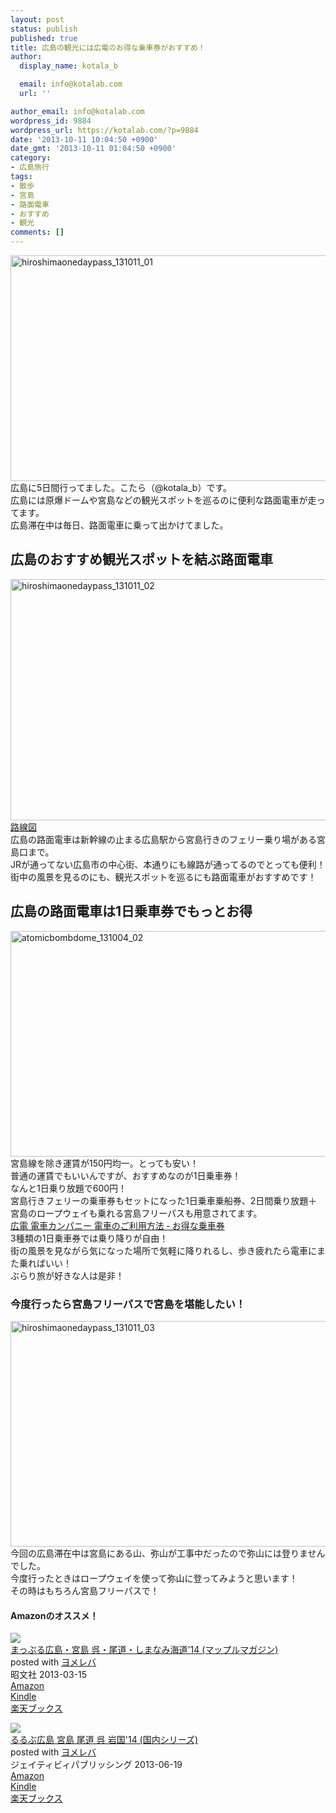 ```yaml
---
layout: post
status: publish
published: true
title: 広島の観光には広電のお得な乗車券がおすすめ！
author:
  display_name: kotala_b

  email: info@kotalab.com
  url: ''

author_email: info@kotalab.com
wordpress_id: 9884
wordpress_url: https://kotalab.com/?p=9884
date: '2013-10-11 10:04:50 +0900'
date_gmt: '2013-10-11 01:04:50 +0900'
category:
- 広島旅行
tags:
- 散歩
- 宮島
- 路面電車
- おすすめ
- 観光
comments: []
---
```

<p><img src="https://kotalab.com/wp-content/uploads/hiroshimaonedaypass_131011_01-546x361.jpg" alt="hiroshimaonedaypass_131011_01" width="546" height="361" class="alignnone size-large wp-image-9887" /><br />
広島に5日間行ってました。こたら（@kotala_b）です。<br />
広島には原爆ドームや宮島などの観光スポットを巡るのに便利な路面電車が走ってます。<br />
広島滞在中は毎日、路面電車に乗って出かけてました。<br />
</p>
<!--more-->
<h2>広島のおすすめ観光スポットを結ぶ路面電車</h2>
<p><img src="https://kotalab.com/wp-content/uploads/hiroshimaonedaypass_131011_02-546x386.png" alt="hiroshimaonedaypass_131011_02" width="546" height="386" class="alignnone size-large wp-image-9889" /><br />
<a href="http://www.hiroden.co.jp/train/rosenzu/map/lines.pdf" title="広電路線図" target="_blank">路線図</a><br />
広島の路面電車は新幹線の止まる広島駅から宮島行きのフェリー乗り場がある宮島口まで。<br />
JRが通ってない広島市の中心街、本通りにも線路が通ってるのでとっても便利！<br />
街中の風景を見るのにも、観光スポットを巡るにも路面電車がおすすめです！</p>
<h2>広島の路面電車は1日乗車券でもっとお得</h2>
<p><img src="https://kotalab.com/wp-content/uploads/atomicbombdome_131004_02-546x361.jpg" alt="atomicbombdome_131004_02" width="546" height="361" class="alignnone size-large wp-image-9763" /><br />
宮島線を除き運賃が150円均一。とっても安い！<br />
普通の運賃でもいいんですが、おすすめなのが1日乗車券！<br />
なんと1日乗り放題で600円！<br />
宮島行きフェリーの乗車券もセットになった1日乗車乗船券、2日間乗り放題＋宮島のロープウェイも乗れる宮島フリーパスも用意されてます。<br />
<a href="http://www.hiroden.co.jp/train/joshaken/otoku.htm" target="_blank">広電 電車カンパニー 電車のご利用方法 ‐ お得な乗車券</a><br />
3種類の1日乗車券では乗り降りが自由！<br />
街の風景を見ながら気になった場所で気軽に降りれるし、歩き疲れたら電車にまた乗ればいい！<br />
ぶらり旅が好きな人は是非！</p>
<h3>今度行ったら宮島フリーパスで宮島を堪能したい！</h3>
<p><img src="https://kotalab.com/wp-content/uploads/hiroshimaonedaypass_131011_03-546x361.jpg" alt="hiroshimaonedaypass_131011_03" width="546" height="361" class="alignnone size-large wp-image-9888" /><br />
今回の広島滞在中は宮島にある山、弥山が工事中だったので弥山には登りませんでした。<br />
今度行ったときはロープウェイを使って弥山に登ってみようと思います！<br />
その時はもちろん宮島フリーパスで！</p>
<h4 class="aam">Amazonのオススメ！</h4>
<div class="booklink-box">
<div class="booklink-image"><a href="https://www.amazon.co.jp/exec/obidos/asin/4398272526/same-22/" rel="nofollow" target="_blank"><img src="https://images-fe.ssl-images-amazon.com/images/I/61hwIpCHsHL._SL160_.jpg" style="border: none;" /></a></div>
<div class="booklink-info">
<div class="booklink-name"><a href="https://www.amazon.co.jp/exec/obidos/asin/4398272526/same-22/" rel="nofollow" target="_blank">まっぷる広島・宮島 呉・尾道・しまなみ海道'14 (マップルマガジン)</a>
<div class="booklink-powered-date">posted with <a href="https://yomereba.com" rel="nofollow" target="_blank">ヨメレバ</a></div>
</div>
<div class="booklink-detail"> 昭文社 2013-03-15    </div>
<div class="booklink-link2">
<div class="shoplinkamazon"><a href="https://www.amazon.co.jp/exec/obidos/asin/4398272526/same-22/" rel="nofollow" target="_blank" title="アマゾン" >Amazon</a></div>
<div class="shoplinkkindle"><a href="https://www.amazon.co.jp/gp/search?keywords=%82%DC%82%C1%82%D5%82%E9%8DL%93%87%81E%8B%7B%93%87%20%8C%E0%81E%94%F6%93%B9%81E%82%B5%82%DC%82%C8%82%DD%8AC%93%B9%2714%20%28%83%7D%83b%83v%83%8B%83%7D%83K%83W%83%93%29&__mk_ja_JP=%83J%83%5E%83J%83i&url=node%3D2275256051&tag=same-22" rel="nofollow" target="_blank" >Kindle</a></div>
<div class="shoplinkrakuten"><a href="http://c.af.moshimo.com/af/c/click?a_id=374941&p_id=56&pc_id=56&pl_id=637&s_v=b5Rz2P0601xu&url=http%3A%2F%2Fbooks.rakuten.co.jp%2Frb%2F12247157%2F" rel="nofollow" target="_blank" title="楽天ブックス" >楽天ブックス</a></div>
</p></div>
</div>
<div class="booklink-footer"></div>
</div>
<div class="booklink-box">
<div class="booklink-image"><a href="https://www.amazon.co.jp/exec/obidos/asin/453309208X/same-22/" rel="nofollow" target="_blank"><img src="https://images-fe.ssl-images-amazon.com/images/I/61qA%2B4bPiQL._SL160_.jpg" style="border: none;" /></a></div>
<div class="booklink-info">
<div class="booklink-name"><a href="https://www.amazon.co.jp/exec/obidos/asin/453309208X/same-22/" rel="nofollow" target="_blank">るるぶ広島 宮島 尾道 呉 岩国'14 (国内シリーズ)</a>
<div class="booklink-powered-date">posted with <a href="https://yomereba.com" rel="nofollow" target="_blank">ヨメレバ</a></div>
</div>
<div class="booklink-detail"> ジェイティビィパブリッシング 2013-06-19    </div>
<div class="booklink-link2">
<div class="shoplinkamazon"><a href="https://www.amazon.co.jp/exec/obidos/asin/453309208X/same-22/" rel="nofollow" target="_blank" title="アマゾン" >Amazon</a></div>
<div class="shoplinkkindle"><a href="https://www.amazon.co.jp/gp/search?keywords=%82%E9%82%E9%82%D4%8DL%93%87%20%8B%7B%93%87%20%94%F6%93%B9%20%8C%E0%20%8A%E2%8D%91%2714%20%28%8D%91%93%E0%83V%83%8A%81%5B%83Y%29&__mk_ja_JP=%83J%83%5E%83J%83i&url=node%3D2275256051&tag=same-22" rel="nofollow" target="_blank" >Kindle</a></div>
<div class="shoplinkrakuten"><a href="http://c.af.moshimo.com/af/c/click?a_id=374941&p_id=56&pc_id=56&pl_id=637&s_v=b5Rz2P0601xu&url=http%3A%2F%2Fbooks.rakuten.co.jp%2Frb%2F12332550%2F" rel="nofollow" target="_blank" title="楽天ブックス" >楽天ブックス</a></div>
</p></div>
</div>
<div class="booklink-footer"></div>
</div>
